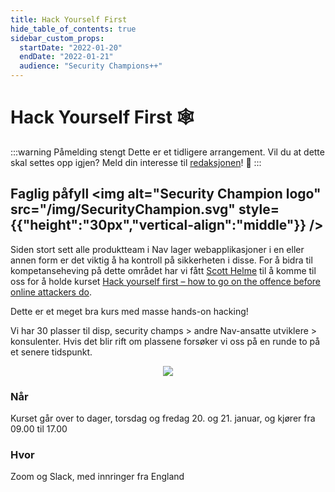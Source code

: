 ```yaml
---
title: Hack Yourself First
hide_table_of_contents: true
sidebar_custom_props:
  startDate: "2022-01-20"
  endDate: "2022-01-21"
  audience: "Security Champions++"
---
```


# Hack Yourself First 🕸

:::warning Påmelding stengt
Dette er et tidligere arrangement. Vil du at dette skal settes opp igjen? Meld din interesse til [redaksjonen](https://teamkatalog.nav.no/team/b5915f11-0740-4a2e-b767-6ac5c407e9c7)! 🥰
:::

## Faglig påfyll <img alt="Security Champion logo" src="/img/SecurityChampion.svg" style={{"height":"30px","vertical-align":"middle"}} />

Siden stort sett alle produktteam i Nav lager webapplikasjoner i en eller annen form er det viktig å ha kontroll på sikkerheten i disse. For å bidra til kompetanseheving på dette området har vi fått [Scott Helme](https://scotthelme.co.uk/) til å komme til oss for å holde kurset [Hack yourself first – how to go on the offence before online attackers do](https://www.troyhunt.com/hack-yourself-first-how-to-go-on/).

Dette er et meget bra kurs med masse hands-on hacking!

Vi har 30 plasser til disp, security champs > andre Nav-ansatte utviklere > konsulenter. Hvis det blir rift om plassene forsøker vi oss på en runde to på et senere tidspunkt.

<p align="center">
<img  style={{height: "18em"}} src="https://media.giphy.com/media/UqxVRm1IaaIGk/giphy.gif" />
</p>

### Når

Kurset går over to dager, torsdag og fredag 20. og 21. januar, og kjører fra 09.00 til 17.00

### Hvor

Zoom og Slack, med innringer fra England
